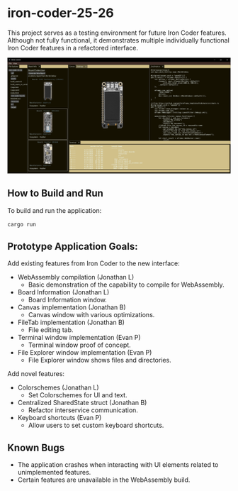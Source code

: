 # iron-coder-25-26
This project serves as a testing environment for future Iron Coder features. Although not fully functional, it demonstrates multiple individually functional Iron Coder features in a refactored interface.

![Screenshot](screenshots/ironcoder.png)

## How to Build and Run

To build and run the application:

```bash
cargo run
```

## Prototype Application Goals:
Add existing features from Iron Coder to the new interface:
- WebAssembly compilation (Jonathan L)
	- Basic demonstration of the capability to compile for WebAssembly.
- Board Information (Jonathan L)
	- Board Information window.
- Canvas implementation (Jonathan B)
	- Canvas window with various optimizations.
- FileTab implementation (Jonathan B)
	- File editing tab.
- Terminal window implementation (Evan P)
	- Terminal window proof of concept.
- File Explorer window implementation (Evan P)
	- File Explorer window shows files and directories.
	
Add novel features:
- Colorschemes (Jonathan L)
	- Set Colorschemes for UI and text.
- Centralized SharedState struct (Jonathan B)
	- Refactor interservice communication.
- Keyboard shortcuts (Evan P)
	- Allow users to set custom keyboard shortcuts.

## Known Bugs
- The application crashes when interacting with UI elements related to unimplemented features.
- Certain features are unavailable in the WebAssembly build.